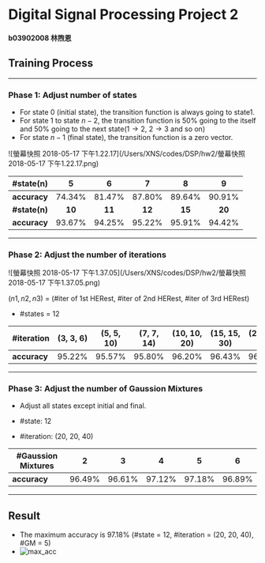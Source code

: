 # Digital Signal Processing Project 2

#### b03902008 林煦恩

## Training Process

------------------

### Phase 1: Adjust number of states

- For state $0$ (initial state), the transition function is always going to state1.
- For state $1$ to state $n - 2$, the transition function is 50% going to the itself and 50% going to the next state($1 \rightarrow 2$, $2 \rightarrow 3$ and so on)
- For state $n - 1$ (final state), the transition function is a zero vector. 

![螢幕快照 2018-05-17 下午1.22.17](/Users/XNS/codes/DSP/hw2/螢幕快照 2018-05-17 下午1.22.17.png)

|   \#state(n)   |   5    |   6    |   7    |   8    |   9    |
| :------------: | :----: | :----: | :----: | :----: | :----: |
|  **accuracy**  | 74.34% | 81.47% | 87.80% | 89.64% | 90.91% |
| **\#state(n)** | **10** | **11** | **12** | **15** | **20** |
|  **accuracy**  | 93.67% | 94.25% | 95.22% | 95.91% | 94.42% |



--------------------

### Phase 2: Adjust the number of iterations

![螢幕快照 2018-05-17 下午1.37.05](/Users/XNS/codes/DSP/hw2/螢幕快照 2018-05-17 下午1.37.05.png)

$(n1, n2, n3)$ = (#iter of 1st HERest, #iter of 2nd HERest, #iter of 3rd HERest)

- \#states = 12

| #iteration   | (3, 3, 6) | (5, 5, 10) | (7, 7, 14) | (10, 10, 20) | (15, 15, 30) | (20, 20, 40) |
| ------------ | --------- | ---------- | ---------- | ------------ | ------------ | ------------ |
| **accuracy** | 95.22%    | 95.57%     | 95.80%     | 96.20%       | 96.43%       |96.49%|

---------------------------

### Phase 3: Adjust the number of Gaussion Mixtures

- Adjust all states except initial and final.

- \#state: 12 
- \#iteration: (20, 20, 40)

| \#Gaussion Mixtures | 2      | 3      | 4      | 5      | 6      |
| ------------------- | ------ | ------ | ------ | ------ | ------ |
| **accuracy**        | 96.49% | 96.61% | 97.12% | 97.18% | 96.89% |

-----------------

## Result

- The maximum accuracy is 97.18% (#state = 12, #iteration = (20, 20, 40), #GM = 5)
- ![max_acc](/Users/XNS/codes/DSP/hw2/max_acc.png)